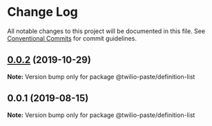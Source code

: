 # Change Log

All notable changes to this project will be documented in this file.
See [Conventional Commits](https://conventionalcommits.org) for commit guidelines.

## [0.0.2](https://github.com/twilio-labs/paste/compare/@twilio-paste/definition-list@0.0.1...@twilio-paste/definition-list@0.0.2) (2019-10-29)

**Note:** Version bump only for package @twilio-paste/definition-list





## 0.0.1 (2019-08-15)

**Note:** Version bump only for package @twilio-paste/definition-list
